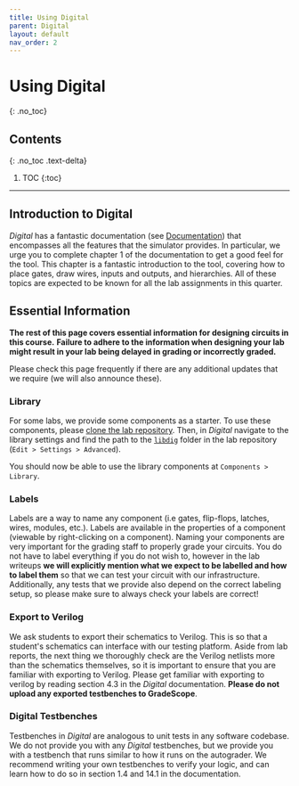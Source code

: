 ```yaml
---
title: Using Digital
parent: Digital
layout: default
nav_order: 2
---
```


# Using Digital
{: .no_toc}

## Contents
{: .no_toc .text-delta}

1. TOC
{:toc}

---

## Introduction to Digital

*Digital* has a fantastic documentation (see [Documentation](/docs/getting_started/installing_digital#documentation)) that encompasses all the features that the simulator provides.
In particular, we urge you to complete chapter 1 of the documentation to get a good feel for the tool. 
This chapter is a fantastic introduction to the tool, covering how to place gates, draw wires, inputs and outputs, and hierarchies.
All of these topics are expected to be known for all the lab assignments in this quarter.

## Essential Information

**The rest of this page covers essential information for designing circuits in this course.**
**Failure to adhere to the information when designing your lab might result in your lab being delayed in grading or incorrectly graded.**

Please check this page frequently if there are any additional updates that we require (we will also announce these).

### Library

For some labs, we provide some components as a starter.
To use these components, please [clone the lab repository](/docs/getting_started/lab_repo#cloning-the-repository).
Then, in *Digital* navigate to the library settings and find the path to the [`libdig`](/docs/getting_started/lab_repo#navigating-the-repository) folder in the lab repository (`Edit > Settings > Advanced`).

You should now be able to use the library components at `Components > Library`.

### Labels

Labels are a way to name any component (i.e gates, flip-flops, latches, wires, modules, etc.).
Labels are available in the properties of a component (viewable by right-clicking on a component).
Naming your components are very important for the grading staff to properly grade your circuits.
You do not have to label everything if you do not wish to, however in the lab writeups **we will explicitly mention what we expect to be labelled and how to label them** so that we can test your circuit with our infrastructure.
Additionally, any tests that we provide also depend on the correct labeling setup, so please make sure to always check your labels are correct!

### Export to Verilog

We ask students to export their schematics to Verilog.
This is so that a student's schematics can interface with our testing platform.
Aside from lab reports, the next thing we thoroughly check are the Verilog netlists more than the schematics themselves, so it is important to ensure that you are familiar with exporting to Verilog.
Please get familiar with exporting to verilog by reading section 4.3 in the *Digital* documentation.
**Please do not upload any exported testbenches to GradeScope**.

### Digital Testbenches

Testbenches in *Digital* are analogous to unit tests in any software codebase.
We do not provide you with any *Digital* testbenches, but we provide you with a testbench that runs similar to how it runs on the autograder.
We recommend writing your own testbenches to verify your logic, and can learn how to do so in section 1.4 and 14.1 in the documentation.
